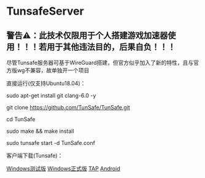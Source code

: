 # TunsafeServer

## 警告⚠：此技术仅限用于个人搭建游戏加速器使用！！！若用于其他违法目的，后果自负！！！

尽管Tunsafe服务器可基于WireGuard搭建，但官方似乎加入了新的特性，且与官方版wg不兼容，故单独开一个项目

直接运行(仅支持Ubuntu18.04)：

sudo apt-get install git clang-6.0 -y

git clone https://github.com/TunSafe/TunSafe.git

cd TunSafe

sudo make && make install

sudo tunsafe start -d TunSafe.conf

客户端下载(Tunsafe)：

[Windows测试版](https://wwa.lanzous.com/iAvZaf3x1he) [Windows正式版](https://wwa.lanzous.com/ioykQf427sb) [TAP](https://wwa.lanzous.com/iGMaCf42d4d) [Android](https://wwa.lanzous.com/iSUxQf3xdgf)

